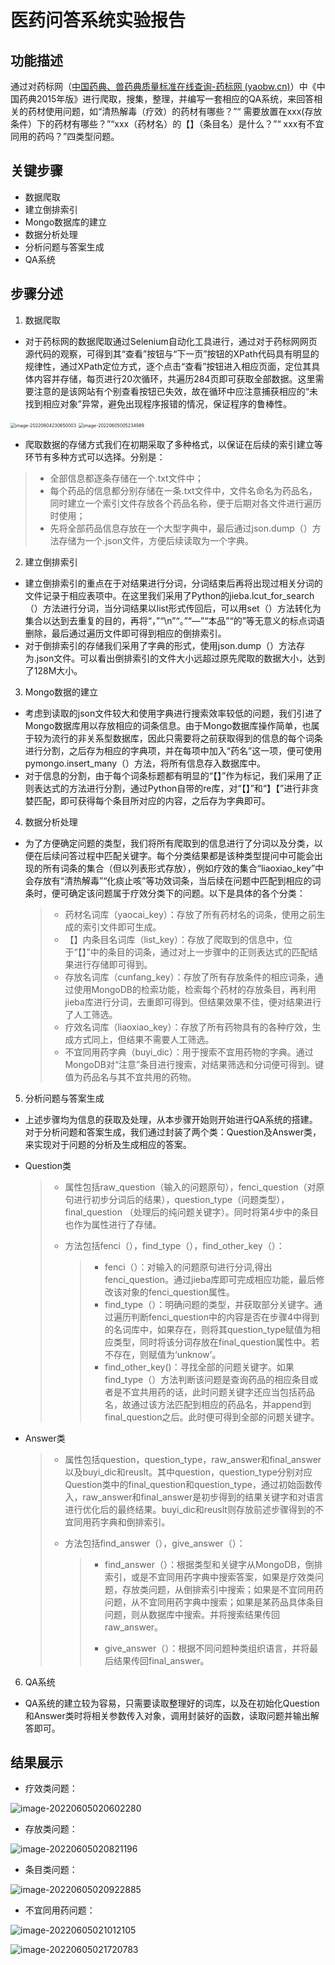 # 医药问答系统实验报告

## 功能描述

通过对药标网（[中国药典、兽药典质量标准在线查询-药标网 (yaobw.cn)](http://yaobw.cn/)）中《中国药典2015年版》进行爬取，搜集，整理，并编写一套相应的QA系统，来回答相关的药材使用问题，如“清热解毒（疗效）的药材有哪些？”“ 需要放置在xxx(存放条件）下的药材有哪些？”“xxx（药材名）的【】（条目名）是什么？”“ xxx有不宜同用的药吗？”四类型问题。

## 关键步骤

+ 数据爬取
+ 建立倒排索引
+ Mongo数据库的建立
+ 数据分析处理
+ 分析问题与答案生成
+ QA系统

## 步骤分述

1. 数据爬取

+ 对于药标网的数据爬取通过Selenium自动化工具进行，通过对于药标网网页源代码的观察，可得到其“查看”按钮与“下一页”按钮的XPath代码具有明显的规律性，通过XPath定位方式，逐个点击“查看”按钮进入相应页面，定位其具体内容并存储，每页进行20次循环，共遍历284页即可获取全部数据。这里需要注意的是该网站有个别查看按钮已失效，故在循环中应注意捕获相应的“未找到相应对象”异常，避免出现程序报错的情况，保证程序的鲁棒性。

<img src="C:\Users\Joey\AppData\Roaming\Typora\typora-user-images\image-20220604230650003.png" alt="image-20220604230650003" style="zoom: 50%;" />

<img src="C:\Users\Joey\AppData\Roaming\Typora\typora-user-images\image-20220605005234989.png" alt="image-20220605005234989" style="zoom:50%;" />

+ 爬取数据的存储方式我们在初期采取了多种格式，以保证在后续的索引建立等环节有多种方式可以选择。分别是：

>+ 全部信息都逐条存储在一个.txt文件中；
>+ 每个药品的信息都分别存储在一条.txt文件中，文件名命名为药品名，同时建立一个索引文件存放各个药品名称，便于后期对各文件进行遍历时使用；
>+ 先将全部药品信息存放在一个大型字典中，最后通过json.dump（）方法存储为一个.json文件，方便后续读取为一个字典。

2. 建立倒排索引

+ 建立倒排索引的重点在于对结果进行分词，分词结束后再将出现过相关分词的文件记录于相应表项中。在这里我们采用了Python的jieba.lcut_for_search（）方法进行分词，当分词结果以list形式传回后，可以用set（）方法转化为集合以达到去重复的目的，再将“，”“\n”“。”“—”“本品”“的”等无意义的标点词语删除，最后通过遍历文件即可得到相应的倒排索引。
+ 对于倒排索引的存储我们采用了字典的形式，使用json.dump（）方法存为.json文件。可以看出倒排索引的文件大小远超过原先爬取的数据大小，达到了128M大小。

3. Mongo数据的建立

+ 考虑到读取的json文件较大和使用字典进行搜索效率较低的问题，我们引进了Mongo数据库用以存放相应的词条信息。由于Mongo数据库操作简单，也属于较为流行的非关系型数据库，因此只需要将之前获取得到的信息的每个词条进行分割，之后存为相应的字典项，并在每项中加入“药名”这一项，便可使用pymongo.insert_many（）方法，将所有信息存入数据库中。
+ 对于信息的分割，由于每个词条标题都有明显的“【】”作为标记，我们采用了正则表达式的方法进行分割，通过Python自带的re库，对“【】”和“】【”进行非贪婪匹配，即可获得每个条目所对应的内容，之后存为字典即可。

4. 数据分析处理

+ 为了方便确定问题的类型，我们将所有爬取到的信息进行了分词以及分类，以便在后续问答过程中匹配关键字。每个分类结果都是该种类型提问中可能会出现的所有词条的集合（但以列表形式存放），例如疗效的集合“liaoxiao_key”中会存放有“清热解毒”“化痰止咳”等功效词条，当后续在问题中匹配到相应的词条时，便可确定该问题属于疗效分类下的问题。以下是具体的各个分类：

  > + 药材名词库（yaocai_key）：存放了所有药材名的词条，使用之前生成的索引文件即可生成。
  > + 【】内条目名词库（list_key）：存放了爬取到的信息中，位于“【】”中的条目的词条，通过对上一步骤中的正则表达式的匹配结果进行存储即可得到。
  > + 存放名词库（cunfang_key）：存放了所有存放条件的相应词条，通过使用MongoDB的检索功能，检索每个药材的存放条目，再利用jieba库进行分词，去重即可得到。但结果效果不佳，便对结果进行了人工筛选。
  > + 疗效名词库（liaoxiao_key）：存放了所有药物具有的各种疗效，生成方式同上，但结果不需要人工筛选。
  > + 不宜同用药字典（buyi_dic）：用于搜索不宜用药物的字典。通过MongoDB对“注意”条目进行搜索，对结果筛选和分词便可得到。键值为药品名与其不宜共用的药物。

5. 分析问题与答案生成

+ 上述步骤均为信息的获取及处理，从本步骤开始则开始进行QA系统的搭建。对于分析问题和答案生成，我们通过封装了两个类：Question及Answer类，来实现对于问题的分析及生成相应的答案。

+ Question类

  > + 属性包括raw_question（输入的问题原句），fenci_question（对原句进行初步分词后的结果），question_type（问题类型），final_question （处理后的纯问题关键字）。同时将第4步中的条目也作为属性进行了存储。
  >
  > + 方法包括fenci（），find_type（），find_other_key（）：
  >
  >   > + fenci（）：对输入的问题原句进行分词,得出fenci_question。通过jieba库即可完成相应功能，最后修改该对象的fenci_question属性。
  >   > + find_type（）：明确问题的类型，并获取部分关键字。通过遍历判断fenci_question中的内容是否在步骤4中得到的名词库中，如果存在，则将其question_type赋值为相应类型，同时将该分词存放在final_question属性中。若不存在，则赋值为‘unknow’。
  >   > + find_other_key()：寻找全部的问题关键字。如果find_type（）方法判断该问题是查询药品的相应条目或者是不宜共用药的话，此时问题关键字还应当包括药品名，故通过该方法匹配到相应的药品名，并append到final_question之后。此时便可得到全部的问题关键字。

+ Answer类

  > + 属性包括question，question_type，raw_answer和final_answer以及buyi_dic和reuslt。其中question，question_type分别对应Question类中的final_question和question_type，通过初始函数传入，raw_answer和final_answer是初步得到的结果关键字和对语言进行优化后的最终结果。buyi_dic和reuslt则存放前述步骤得到的不宜同用药字典和倒排索引。
  >
  > + 方法包括find_answer（），give_answer（）：
  >
  >   > + find_answer（）：根据类型和关键字从MongoDB，倒排索引，或是不宜同用药字典中搜索答案，如果是疗效类问题，存放类问题，从倒排索引中搜索；如果是不宜同用药问题，从不宜同用药字典中搜索；如果是某药品具体条目问题，则从数据库中搜索。并将搜索结果传回raw_answer。
  >   >
  >   > + give_answer（）：根据不同问题种类组织语言，并将最后结果传回final_answer。

6. QA系统

+ QA系统的建立较为容易，只需要读取整理好的词库，以及在初始化Question和Answer类时将相关参数传入对象，调用封装好的函数，读取问题并输出解答即可。

## 结果展示

+ 疗效类问题：

![image-20220605020602280](C:\Users\Joey\AppData\Roaming\Typora\typora-user-images\image-20220605020602280.png)

+ 存放类问题：

![image-20220605020821196](C:\Users\Joey\AppData\Roaming\Typora\typora-user-images\image-20220605020821196.png)

+ 条目类问题：

![image-20220605020922885](C:\Users\Joey\AppData\Roaming\Typora\typora-user-images\image-20220605020922885.png)

+ 不宜同用药问题：

![image-20220605021012105](C:\Users\Joey\AppData\Roaming\Typora\typora-user-images\image-20220605021012105.png)

![image-20220605021720783](C:\Users\Joey\AppData\Roaming\Typora\typora-user-images\image-20220605021720783.png)